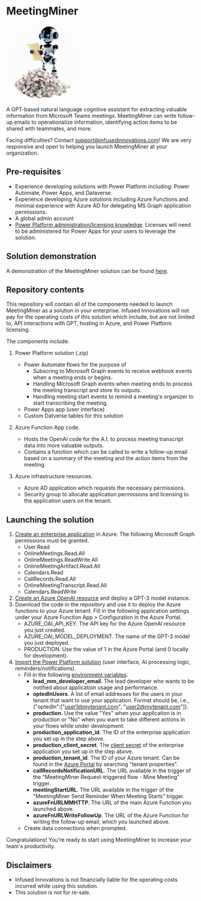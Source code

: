 # MeetingMiner

<img src="/MM-logo.png" width="200px" height="200px" style="border-radius:50%" />

A GPT-based natural language cognitive assistant for extracting valuable information from Microsoft Teams meetings.
MeetingMiner can write follow-up emails to operationalize information, identifying action items to be shared with teammates, and more.

Facing difficulties? Contact support@infusedinnovations.com! We are very responsive and open to helping you launch MeetingMiner at your organization.

## Pre-requisites

* Experience developing solutions with Power Platform including: Power Automate, Power Apps, and Dataverse.
* Experience developing Azure solutions including Azure Functions and minimal experience with Azure AD for delegating MS Graph application permissions.
* A global admin account
* <a href="https://learn.microsoft.com/en-us/power-platform/admin/pricing-billing-skus">Power Platform administration/licensing knowledge</a>. Licenses will need to be administered for Power Apps for your users to leverage the solution.

## Solution demonstration

A demonstration of the MeetingMiner solution can be found <a href="https://www.figma.com/proto/B6nuI0whiPscjNVECBvpwr/MeetingMiner-Demo?node-id=180%3A298&scaling=scale-down&page-id=55%3A0&starting-point-node-id=180%3A298" target="_blank">here</a>.

## Repository contents

This repository will contain all of the components needed to launch MeetingMiner as a solution in your enterprise. Infused Innovations will not pay for the operating costs of this solution which include, but are not limited to, API interactions with GPT, hosting in Azure, and Power Platform licensing.

The components include:

<!-- TODO: Create table with resource name, type and purpose for easy reading. -->

1. Power Platform solution (.zip) 
    * Power Automate flows for the purpose of
      - Subscring to Microsoft Graph events to receive webhook events when a meeting ends or begins.
      - Handling Microsoft Graph events when meeting ends to process the meeting transcript and store its outputs.
      - Handling meeting start events to remind a meeting's organizer to start transcribing the meeting.
    * Power Apps app (user interface)
    * Custom Datverse tables for this solution
2. Azure Function App code.
    * Hosts the OpenAI code for the A.I. to process meeting transcript data into more valuable outputs.
    * Contains a function which can be called to write a follow-up email based on a summary of the meeting and the action items from the meeting.

3. Azure infrastructure resources.
    * Azure AD application which requests the necessary permissions.
    * Security group to allocate application permissions and licensing to the application users on the tenant.

## Launching the solution

1. <a href="https://learn.microsoft.com/en-us/azure/active-directory/manage-apps/add-application-portal">Create an enterprise application</a> in Azure. The following Microsoft Graph permissions must be granted.
    * User.Read
    * OnlineMeetings.Read.All
    * OnlineMeetings.ReadWrite.All
    * OnlineMeetingArtifact.Read.All
    * Calendars.Read
    * CallRecords.Read.All
    * OnlineMeetingTranscript.Read.All
    * Calendars.ReadWrite
2. <a href="https://learn.microsoft.com/en-us/azure/cognitive-services/openai/how-to/create-resource?pivots=web-portal" target="_blank">Create an Azure OpenAI resource</a> and deploy a GPT-3 model instance.
3. Download the code in the repository and use it to deploy the Azure functions to your Azure tenant. Fill in the following application settings under your Azure Function App > Configuration in the Azure Portal.
    * AZURE_OAI_API_KEY. The API key for the Azure OpenAI resource you just created.
    * AZURE_OAI_MODEL_DEPLOYMENT. The name of the GPT-3 model you just deployed.
    * PRODUCTION. Use the value of 1 in the Azure Portal (and 0 locally for development).
4. <a href="https://learn.microsoft.com/en-us/power-apps/maker/data-platform/import-update-export-solutions" target="_blank">Import the Power Platform solution</a> (user interface, AI processing logic, reminders/notifications).
    * Fill in the following <a href="https://learn.microsoft.com/en-us/power-apps/maker/data-platform/environmentvariables" target="_blank">environment variables</a>.
      - <b>lead_mm_developer_email</b>. The lead developer who wants to be notified about application usage and performance.
      - <b>optedInUsers</b>. A list of email addresses for the users in your tenant that want to use your application. Format should be, i.e., {"optedIn":["user1@mytenant.com", "user2@mytenant.com"]}.
      - <b>production</b>. Use the value "Yes" when your application is in production or "No" when you want to take different actions in your flows while under development.
      - <b>production_application_id</b>. The ID of the enterprise application you set up in the step above.
      - <b>production_client_secret</b>. The <a href="https://learn.microsoft.com/en-us/answers/questions/834401/hi-i-want-my-client-id-and-client-secret-key" target="_blank">client secret</a> of the enterprise application you set up in the step above.
      - <b>production_tenant_id</b>. The ID of your Azure tenant. Can be found in the <a href="portal.azure.com" target="_blank">Azure Portal</a> by searching "tenant properties".
      - <b>callRecordsNotificationURL</b>. The URL available in the trigger of the "MeetingMiner Request-triggered flow - Mine Meeting" trigger.
      - <b>meetingStartURL</b>. The URL available in the trigger of the "MeetingMiner Send Reminder When Meeting Starts" trigger.
      - <b>azureFnURLMMHTTP</b>. The URL of the main Azure Function you launched above.
      - <b>azureFnURLWriteFollowUp</b>. The URL of the Azure Function for writing the follow-up email, which you launched above.
    * Create data connections when prompted.
    
 Congratulations! You're ready to start using MeetingMiner to increase your team's productivity.

## Disclaimers

* Infused Innovations is not financially liable for the operating costs incurred while using this solution.
* This solution is not for re-sale.

<!-- ## Developing new features ### Set up local environment for Azure Function development ### Power Platform solution architecture -->




 
